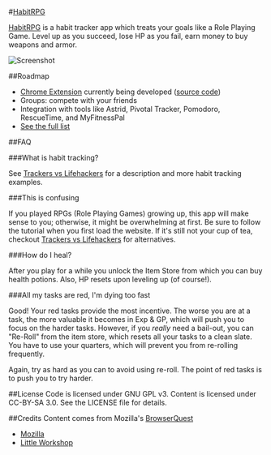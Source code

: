 #[HabitRPG](http://habitrpg.com/)

[HabitRPG](http://habitrpg.com/) is a habit tracker app which treats your goals like a Role Playing Game. Level up as you succeed, lose HP as you fail, earn money to buy weapons and armor.

![Screenshot](https://raw.github.com/lefnire/habitrpg/master/public/img/screenshot.jpeg "Screenshot")

##Roadmap
* [Chrome Extension](https://chrome.google.com/webstore/detail/pidkmpibnnnhneohdgjclfdjpijggmjj) currently being developed ([source code](https://github.com/lefnire/habitrpg-chrome))
* Groups: compete with your friends
* Integration with tools like Astrid, Pivotal Tracker, Pomodoro, RescueTime, and MyFitnessPal
* [See the full list](https://workflowy.com/shared/cd06313a-7c93-ae5f-ae55-e64cae0556e4/)

##FAQ

###What is habit tracking?

See [Trackers vs Lifehackers](http://blog.beeminder.com/trackhack/) for a description and more habit tracking examples.
  
###This is confusing

If you played RPGs (Role Playing Games) growing up, this app will make sense to you; otherwise, it might be overwhelming at first. Be sure to follow the tutorial when you first load the website. If it's still not your cup of tea, checkout [Trackers vs Lifehackers](http://blog.beeminder.com/trackhack/) for alternatives.

###How do I heal?

After you play for a while you unlock the Item Store from which you can buy health potions. Also, HP resets upon leveling up (of course!).
  
###All my tasks are red, I'm dying too fast

Good! Your red tasks provide the most incentive. The worse you are at a task, the more valuable it becomes in Exp & GP, which will push you to focus on the harder tasks. However, if you *really* need a bail-out, you can "Re-Roll" from the item store, which resets all your tasks to a clean slate. You have to use your quarters, which will prevent you from re-rolling frequently.

Again, try as hard as you can to avoid using re-roll. The point of red tasks is to push you to try harder.
  
##License
Code is licensed under GNU GPL v3. Content is licensed under CC-BY-SA 3.0.
See the LICENSE file for details.


##Credits
Content comes from Mozilla's [BrowserQuest](http://browserquest.mozilla.org/) 

* [Mozilla](http://mozilla.org)
* [Little Workshop](http://www.littleworkshop.fr)